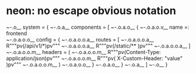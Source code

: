 # neon: no escape obvious notation




~-.o__ system = {
~-.o.a__ components = [
~-.o.a.o__ {
~-.o.a.o.v__ name =:   frontend   
~-.o.a.o.o__ config = {
~-.o.a.o.o.a__ routes = [
~-.o.a.o.o.a__     R"""pv(/api/v1/*)pv"""
~-.o.a.o.o.a__     R"""pv(/static/**  )pv"""
~-.o.a.o.o.a__ ]
~-.o.a.o.o.m__ headers = (
~-.o.a.o.o.m__     R"""pv(Content-Type: application/json)pv"""
~-.o.a.o.o.m__     R"""pv(   X-Custom-Header: "value"   )pv"""
~-.o.a.o.o.m__ )
~-.o.a.o.o__ }
~-.o.a.o__ }
~-.o.a__ ]
~-.o__ }